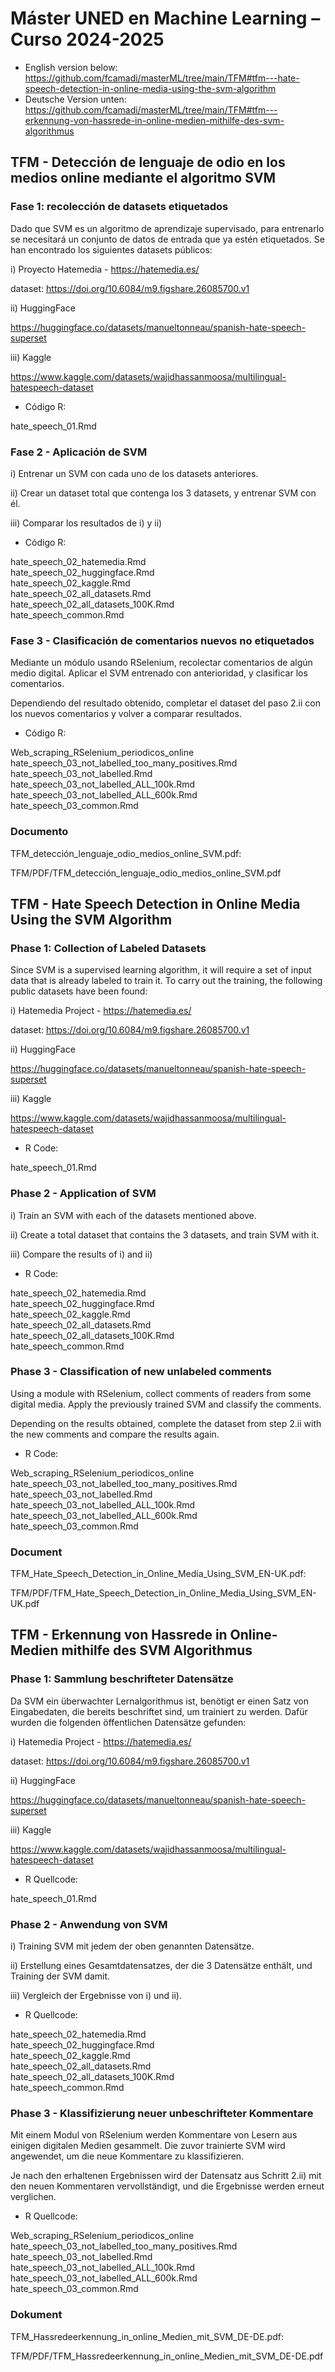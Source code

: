 # Máster UNED en Machine Learning – Curso 2024-2025

- English version below: <BR>
https://github.com/fcamadi/masterML/tree/main/TFM#tfm---hate-speech-detection-in-online-media-using-the-svm-algorithm
- Deutsche Version unten: <BR>
https://github.com/fcamadi/masterML/tree/main/TFM#tfm---erkennung-von-hassrede-in-online-medien-mithilfe-des-svm-algorithmus


## TFM - Detección de lenguaje de odio en los medios online mediante el algoritmo SVM

### Fase 1: recolección de datasets etiquetados

Dado que SVM es un algoritmo de aprendizaje supervisado, para entrenarlo se necesitará un
conjunto de datos de entrada que ya estén etiquetados. Se han encontrado los siguientes 
datasets públicos:

i) Proyecto Hatemedia - https://hatemedia.es/

dataset: https://doi.org/10.6084/m9.figshare.26085700.v1

ii) HuggingFace

https://huggingface.co/datasets/manueltonneau/spanish-hate-speech-superset

iii) Kaggle

https://www.kaggle.com/datasets/wajidhassanmoosa/multilingual-hatespeech-dataset


- Código R:

hate_speech_01.Rmd


### Fase 2 - Aplicación de SVM

i) Entrenar un SVM con cada uno de los datasets anteriores.

ii) Crear un dataset total que contenga los 3 datasets, y entrenar SVM con él.

iii) Comparar los resultados de i) y ii)


- Código R:

hate_speech_02_hatemedia.Rmd<br>
hate_speech_02_huggingface.Rmd<br>
hate_speech_02_kaggle.Rmd<br>
hate_speech_02_all_datasets.Rmd<br>
hate_speech_02_all_datasets_100K.Rmd<br>
hate_speech_common.Rmd<br>


### Fase 3 - Clasificación de comentarios nuevos no etiquetados

Mediante un módulo usando RSelenium, recolectar comentarios de algún medio digital.
Aplicar el SVM entrenado con anterioridad, y clasificar los comentarios.

Dependiendo del resultado obtenido, completar el dataset del paso 2.ii con los nuevos comentarios
y volver a comparar resultados.


- Código R:

Web_scraping_RSelenium_periodicos_online<br>
hate_speech_03_not_labelled_too_many_positives.Rmd<br>
hate_speech_03_not_labelled.Rmd<br>
hate_speech_03_not_labelled_ALL_100k.Rmd<br>
hate_speech_03_not_labelled_ALL_600k.Rmd<br>
hate_speech_03_common.Rmd<br>


### Documento

TFM_detección_lenguaje_odio_medios_online_SVM.pdf:

TFM/PDF/TFM_detección_lenguaje_odio_medios_online_SVM.pdf
<BR>

## TFM - Hate Speech Detection in Online Media Using the SVM Algorithm

### Phase 1: Collection of Labeled Datasets

Since SVM is a supervised learning algorithm, it will require a set of input data that is already labeled to train it. 
To carry out the training, the following public datasets have been found:

i) Hatemedia Project - https://hatemedia.es/

dataset: https://doi.org/10.6084/m9.figshare.26085700.v1

ii) HuggingFace

https://huggingface.co/datasets/manueltonneau/spanish-hate-speech-superset

iii) Kaggle

https://www.kaggle.com/datasets/wajidhassanmoosa/multilingual-hatespeech-dataset


- R Code:

hate_speech_01.Rmd


### Phase 2 - Application of SVM

i) Train an SVM with each of the datasets mentioned above.

ii) Create a total dataset that contains the 3 datasets, and train SVM with it.

iii) Compare the results of i) and ii)

- R Code:

hate_speech_02_hatemedia.Rmd<br>
hate_speech_02_huggingface.Rmd<br>
hate_speech_02_kaggle.Rmd<br>
hate_speech_02_all_datasets.Rmd<br>
hate_speech_02_all_datasets_100K.Rmd<br>
hate_speech_common.Rmd<br>


### Phase 3 - Classification of new unlabeled comments

Using a module with RSelenium, collect comments of readers from some digital media. Apply the previously trained SVM and classify the comments.

Depending on the results obtained, complete the dataset from step 2.ii with the new comments and compare the results again.

- R Code:

Web_scraping_RSelenium_periodicos_online<br>
hate_speech_03_not_labelled_too_many_positives.Rmd<br>
hate_speech_03_not_labelled.Rmd<br>
hate_speech_03_not_labelled_ALL_100k.Rmd<br>
hate_speech_03_not_labelled_ALL_600k.Rmd<br>
hate_speech_03_common.Rmd<br>


### Document

TFM_Hate_Speech_Detection_in_Online_Media_Using_SVM_EN-UK.pdf:

TFM/PDF/TFM_Hate_Speech_Detection_in_Online_Media_Using_SVM_EN-UK.pdf
<BR>

## TFM - Erkennung von Hassrede in Online-Medien mithilfe des SVM Algorithmus

### Phase 1: Sammlung beschrifteter Datensätze

Da SVM ein überwachter Lernalgorithmus ist, benötigt er einen Satz von Eingabedaten, die bereits beschriftet sind,
um trainiert zu werden. Dafür wurden die folgenden öffentlichen Datensätze gefunden:

i) Hatemedia Project - https://hatemedia.es/

dataset: https://doi.org/10.6084/m9.figshare.26085700.v1

ii) HuggingFace

https://huggingface.co/datasets/manueltonneau/spanish-hate-speech-superset

iii) Kaggle

https://www.kaggle.com/datasets/wajidhassanmoosa/multilingual-hatespeech-dataset


- R Quellcode:

hate_speech_01.Rmd


### Phase 2 - Anwendung von SVM

i) Training SVM mit jedem der oben genannten Datensätze.

ii) Erstellung eines Gesamtdatensatzes, der die 3 Datensätze enthält, und Training der SVM damit.

iii) Vergleich der Ergebnisse von i) und ii).

- R Quellcode:

hate_speech_02_hatemedia.Rmd<br>
hate_speech_02_huggingface.Rmd<br>
hate_speech_02_kaggle.Rmd<br>
hate_speech_02_all_datasets.Rmd<br>
hate_speech_02_all_datasets_100K.Rmd<br>
hate_speech_common.Rmd<br>


### Phase 3 - Klassifizierung neuer unbeschrifteter Kommentare

Mit einem Modul von RSelenium werden Kommentare von Lesern aus einigen digitalen Medien gesammelt. 
Die zuvor trainierte SVM wird angewendet, um die neue Kommentare zu klassifizieren.

Je nach den erhaltenen Ergebnissen wird der Datensatz aus Schritt 2.ii) mit den neuen Kommentaren vervollständigt,
und die Ergebnisse werden erneut verglichen.

- R Quellcode:

Web_scraping_RSelenium_periodicos_online<br>
hate_speech_03_not_labelled_too_many_positives.Rmd<br>
hate_speech_03_not_labelled.Rmd<br>
hate_speech_03_not_labelled_ALL_100k.Rmd<br>
hate_speech_03_not_labelled_ALL_600k.Rmd<br>
hate_speech_03_common.Rmd<br>


### Dokument

TFM_Hassredeerkennung_in_online_Medien_mit_SVM_DE-DE.pdf:

TFM/PDF/TFM_Hassredeerkennung_in_online_Medien_mit_SVM_DE-DE.pdf
